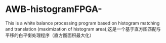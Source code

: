 # AWB-histogramFPGA-
 This is a white balance processing program based on histogram matching and translation (maximization of histogram area);这是一个基于直方图匹配与平移的白平衡处理程序（直方图面积最大化）
